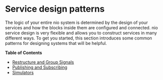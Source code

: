 # Service design patterns

The logic of your entire nio system is determined by the design of your services and how the blocks inside them are configured and connected. nio service design is very flexible and allows you to construct services in many different ways. To get you started, this section introduces some common patterns for designing systems that will be helpful.

**Table of Contents**
 * [Restructure and Group Signals](/service-design-patterns/join.md)
 * [Publishing and Subscribing](/service-design-patterns/pub-sub.md)
 * [Simulators](/service-design-patterns/simulators.md)
